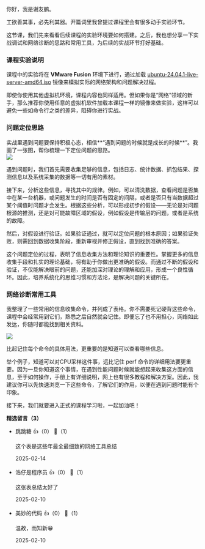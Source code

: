 你好，我是谢友鹏。

工欲善其事，必先利其器。开篇词里我曾提过课程里会有很多动手实验环节。

这节课，我们先来看看后续课程的实验环境要如何搭建。之后，我也想分享一下实战调试和网络诊断的思路和常用工具，为后续的实战环节打好基础。

### 课程实验说明

课程中的实验将在 **VMware Fusion** 环境下进行，通过加载 [ubuntu-24.04.1-live-server-amd64.iso](https://ubuntu.com/download/server) 镜像来模拟实际的网络架构和问题解决过程。

即使你使用其他虚拟机环境，课程内容也同样适用。但如果你是“网络”领域的新手，那么推荐你使用任意的虚拟机软件加载本课程一样的镜像来做实验，这样可以避免一些如命令行之类的差异，阻碍你进行实战。

### 问题定位思路

实战里遇到问题要保持积极心态，相信**“遇到问题的时候就是成长的时候**”。我画了一张图，帮你梳理一下定位问题的思路。  
![](https://static001.geekbang.org/resource/image/7e/3f/7e1bc7b07511864faffe6f8faa50483f.jpg?wh=2531x1617)

遇到问题时，我们首先需要收集足够的信息，包括日志、统计数据、抓包结果、探测信息以及系统采集的数据等一切有用的素材。

接下来，分析这些信息，寻找其中的规律。例如，可以清洗数据，查看问题是否集中在某一台机器，或问题发生的时间是否有固定的间隔，或者是否只有当数据超过某个阈值时问题才会发生。根据这些分析，可以形成初步的假设——无论是对问题根源的推测，还是对可能故障区域的假设，例如假设是传输层的问题，或者是系统的故障。

然后，对假设进行验证。如果验证通过，就可以定位问题的根本原因；如果验证失败，则需回到数据收集阶段，重新审视并修正假设，直到找到准确的答案。

这个问题定位的过程，表明了信息收集方法和理论知识的重要性。掌握更多的信息收集手段和扎实的理论基础，将有助于你做出更准确的假设。而通过不断的假设和验证，不仅能解决眼前的问题，还能加深对理论的理解和应用，形成一个良性循环。因此，培养系统化的思维习惯和方法论，是解决问题的关键所在。

### 网络诊断常用工具

我整理了一些常用的信息收集命令，并列成了表格。你不需要死记硬背这些命令，课程中会经常用到它们，熟悉之后自然就会记住。即便忘了也不用担心，网络如此发达，你随时都能找到相关资料。

![](https://static001.geekbang.org/resource/image/63/06/6397ec5ef6b21f2971f4fc91fdeecb06.jpg?wh=4055x15060)

比起记住每个命令的具体用法，更重要的是知道可以查看哪些信息。

举个例子，知道可以对CPU采样这件事，远比记住 perf 命令的详细用法要更重要。因为一旦你知道这个事情，在遇到性能问题时候就能想起来收集这方面的信息，至于如何操作，手册上有详细说明，网上也有很多教程和解决方案。因此，我建议你可以先快速浏览一下这些命令，了解它们的作用，以便在遇到问题时能有个印象。

接下来，我们就要进入正式的课程学习啦，一起加油吧！
<div><strong>精选留言（3）</strong></div><ul>
<li><span>跳跳糖</span> 👍（0） 💬（1）<p>这个表是这些年最全最细致的网络工具总结</p>2025-02-14</li><br/><li><span>浩仔是程序员</span> 👍（0） 💬（1）<p>这张表总结太好了</p>2025-02-10</li><br/><li><span>美妙的代码</span> 👍（0） 💬（1）<p>温故，而知新😁</p>2025-02-10</li><br/>
</ul>